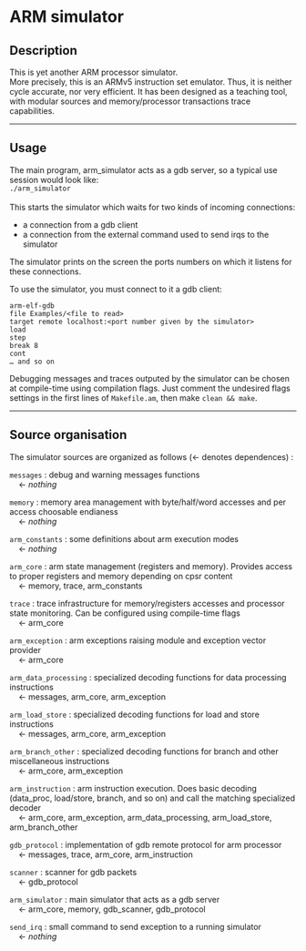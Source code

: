 # ARM simulator

## Description

This is yet another ARM processor simulator.<br/>
More precisely, this is an ARMv5 instruction set emulator. Thus, it is neither
cycle accurate, nor very efficient. It has been designed as a teaching tool,
with modular sources and memory/processor transactions trace capabilities.

<hr/>

## Usage

The main program, arm_simulator acts as a gdb server, so a typical use session
would look like:<br/>
`./arm_simulator`<br/>
<br/>
This starts the simulator which waits for two kinds of incoming connections:
- a connection from a gdb client
- a connection from the external command used to send irqs to the simulator

The simulator prints on the screen the ports numbers on which it listens for
these connections.

To use the simulator, you must connect to it a gdb client:
```
arm-elf-gdb
file Examples/<file to read>
target remote localhost:<port number given by the simulator>
load
step
break 8
cont
… and so on
```

Debugging messages and traces outputed by the simulator can be chosen at
compile-time using compilation flags. Just comment the undesired flags settings
in the first lines of `Makefile.am`, then make `clean && make`.


<hr/>

## Source organisation

The simulator sources are organized as follows (← denotes dependences) :

`messages` : debug and warning messages functions<br/>
&nbsp;&nbsp;&nbsp;&nbsp;← *nothing*

`memory` : memory area management with byte/half/word accesses and per access choosable endianess<br/>
&nbsp;&nbsp;&nbsp;&nbsp;← *nothing*

`arm_constants` : some definitions about arm execution modes<br/>
&nbsp;&nbsp;&nbsp;&nbsp;← *nothing*

`arm_core` : arm state management (registers and memory). Provides access to proper registers and memory depending on cpsr content<br/>
&nbsp;&nbsp;&nbsp;&nbsp;← memory, trace, arm_constants

`trace` : trace infrastructure for memory/registers accesses and processor state monitoring. Can be configured using compile-time flags<br/>
&nbsp;&nbsp;&nbsp;&nbsp;← arm_core

`arm_exception` : arm exceptions raising module and exception vector provider<br/>
&nbsp;&nbsp;&nbsp;&nbsp;← arm_core

`arm_data_processing` : specialized decoding functions for data processing instructions<br/>
&nbsp;&nbsp;&nbsp;&nbsp;← messages, arm_core, arm_exception

`arm_load_store` : specialized decoding functions for load and store instructions<br/>
&nbsp;&nbsp;&nbsp;&nbsp;← messages, arm_core, arm_exception

`arm_branch_other` : specialized decoding functions for branch and other miscellaneous instructions<br/>
&nbsp;&nbsp;&nbsp;&nbsp;← arm_core, arm_exception

`arm_instruction` : arm instruction execution. Does basic decoding (data_proc, load/store, branch, and so on) and call the matching specialized decoder<br/>
&nbsp;&nbsp;&nbsp;&nbsp;← arm_core, arm_exception, arm_data_processing, arm_load_store, arm_branch_other

`gdb_protocol` : implementation of gdb remote protocol for arm processor<br/>
&nbsp;&nbsp;&nbsp;&nbsp;← messages, trace, arm_core, arm_instruction

`scanner` : scanner for gdb packets<br/>
&nbsp;&nbsp;&nbsp;&nbsp;← gdb_protocol

`arm_simulator` : main simulator that acts as a gdb server<br/>
&nbsp;&nbsp;&nbsp;&nbsp;← arm_core, memory, gdb_scanner, gdb_protocol

`send_irq` : small command to send exception to a running simulator<br/>
&nbsp;&nbsp;&nbsp;&nbsp;← *nothing*
